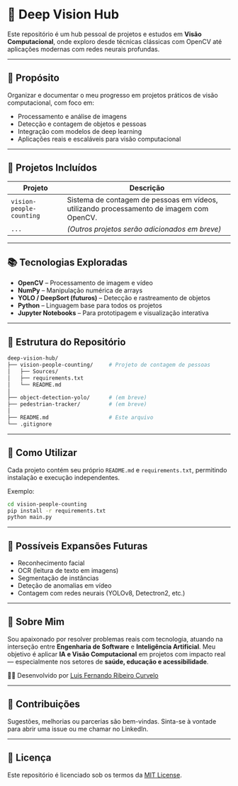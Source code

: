 # 🧠 Deep Vision Hub

Este repositório é um hub pessoal de projetos e estudos em **Visão Computacional**, onde exploro desde técnicas clássicas com OpenCV até aplicações modernas com redes neurais profundas.

---

## 🎯 Propósito

Organizar e documentar o meu progresso em projetos práticos de visão computacional, com foco em:

- Processamento e análise de imagens
- Detecção e contagem de objetos e pessoas
- Integração com modelos de deep learning
- Aplicações reais e escaláveis para visão computacional

---

## 📁 Projetos Incluídos

| Projeto                        | Descrição                                                                                   |
|-------------------------------|---------------------------------------------------------------------------------------------|
| `vision-people-counting`      | Sistema de contagem de pessoas em vídeos, utilizando processamento de imagem com OpenCV.    |
| `...`                         | *(Outros projetos serão adicionados em breve)*                                              |

---

## 📚 Tecnologias Exploradas

- **OpenCV** – Processamento de imagem e vídeo
- **NumPy** – Manipulação numérica de arrays
- **YOLO / DeepSort (futuros)** – Detecção e rastreamento de objetos
- **Python** – Linguagem base para todos os projetos
- **Jupyter Notebooks** – Para prototipagem e visualização interativa

---

## 🧩 Estrutura do Repositório

```bash
deep-vision-hub/
├── vision-people-counting/     # Projeto de contagem de pessoas
│   ├── Sources/
│   ├── requirements.txt
│   └── README.md
│
├── object-detection-yolo/      # (em breve)
├── pedestrian-tracker/         # (em breve)
│
├── README.md                   # Este arquivo
└── .gitignore
````

---

## 🚀 Como Utilizar

Cada projeto contém seu próprio `README.md` e `requirements.txt`, permitindo instalação e execução independentes.

Exemplo:

```bash
cd vision-people-counting
pip install -r requirements.txt
python main.py
```

---

## 📌 Possíveis Expansões Futuras

* Reconhecimento facial
* OCR (leitura de texto em imagens)
* Segmentação de instâncias
* Deteção de anomalias em vídeo
* Contagem com redes neurais (YOLOv8, Detectron2, etc.)

---

## 💼 Sobre Mim

Sou apaixonado por resolver problemas reais com tecnologia, atuando na interseção entre **Engenharia de Software** e **Inteligência Artificial**. Meu objetivo é aplicar **IA e Visão Computacional** em projetos com impacto real — especialmente nos setores de **saúde, educação e acessibilidade**.


👨‍💻 Desenvolvido por [Luis Fernando Ribeiro Curvelo](https://www.linkedin.com/in/luis-fernando-ribeiro-curvelo/)

---

## 🤝 Contribuições

Sugestões, melhorias ou parcerias são bem-vindas. Sinta-se à vontade para abrir uma issue ou me chamar no LinkedIn.

---

## 📄 Licença

Este repositório é licenciado sob os termos da [MIT License](LICENSE).


